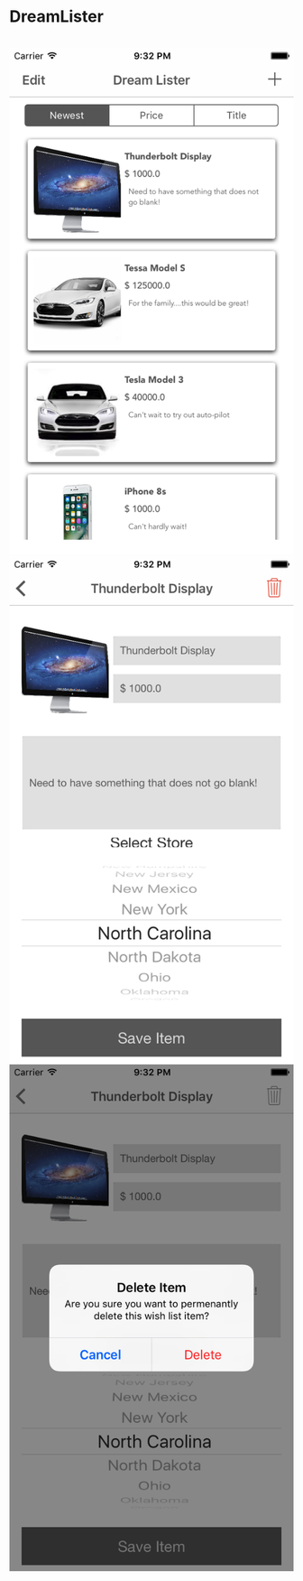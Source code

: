 # DreamLister
# 
![DreamLister](https://raw.githubusercontent.com/aadityanarvekar/DreamLister/master/DreamLister1.png)
![DreamLister](https://raw.githubusercontent.com/aadityanarvekar/DreamLister/master/DreamLister2.png)
![DreamLister](https://raw.githubusercontent.com/aadityanarvekar/DreamLister/master/DreamLister3.png)
